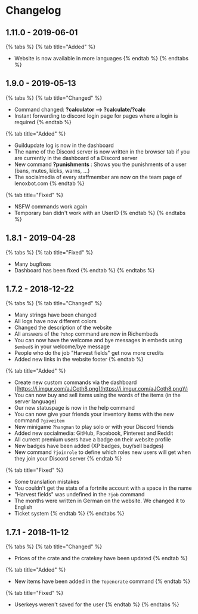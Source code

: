 # Changelog

## 1.11.0 - 2019-06-01

{% tabs %}
{% tab title="Added" %}
* Website is now available in more languages
{% endtab %}
{% endtabs %}

## 1.9.0 - 2019-05-13

{% tabs %}
{% tab title="Changed" %}
* Command changed: **?calculator --&gt; ?calculate/?calc**
* Instant forwarding to discord login page for pages where a login is required
{% endtab %}

{% tab title="Added" %}
* Guildupdate log is now in the dashboard
* The name of the Discord server is now written in the browser tab if you are currently in the dashboard of a Discord server
* New command **?punishments** : Shows you the punishments of a user \(bans, mutes, kicks, warns, ...\)
* The socialmedia of every staffmember are now on the team page of lenoxbot.com
{% endtab %}

{% tab title="Fixed" %}
* NSFW commands work again
* Temporary ban didn't work with an UserID
{% endtab %}
{% endtabs %}

## 1.8.1 - 2019-04-28

{% tabs %}
{% tab title="Fixed" %}
* Many bugfixes
* Dashboard has been fixed
{% endtab %}
{% endtabs %}

## 1.7.2 - 2018-12-22

{% tabs %}
{% tab title="Changed" %}
* Many strings have been changed
* All logs have now different colors
* Changed the description of the website
* All answers of the `?shop` command are now in Richembeds
* You can now have the welcome and bye messages in embeds using `$embed$` in your welcome/bye message
* People who do the job "Harvest fields" get now more credits
* Added new links in the website footer
{% endtab %}

{% tab title="Added" %}
* Create new custom commands via the dashboard \([https://i.imgur.com/aJCoth8.png](https://i.imgur.com/aJCoth8.png)\)
* You can now buy and sell items using the words of the items \(in the server language\)
* Our new statuspage is now in the help command
* You can now give your friends your inventory items with the new command `?giveitem`
* New minigame `?hangman` to play solo or with your Discord friends
* Added new socialmedia: GitHub, Facebook, Pinterest and Reddit
* All current premium users have a badge on their website profile
* New badges have been added \(XP badges, buy/sell badges\)
* New command `?joinrole` to define which roles new users will get when they join your Discord server
{% endtab %}

{% tab title="Fixed" %}
* Some translation mistakes
* You couldn't get the stats of a fortnite account with a space in the name
* "Harvest fields" was undefined in the `?job` command
* The months were written in German on the website. We changed it to English
* Ticket system
{% endtab %}
{% endtabs %}

## 1.7.1 - 2018-11-12

{% tabs %}
{% tab title="Changed" %}
* Prices of the crate and the cratekey have been updated
{% endtab %}

{% tab title="Added" %}
* New items have been added in the `?opencrate` command
{% endtab %}

{% tab title="Fixed" %}
* Userkeys weren't saved for the user
{% endtab %}
{% endtabs %}

